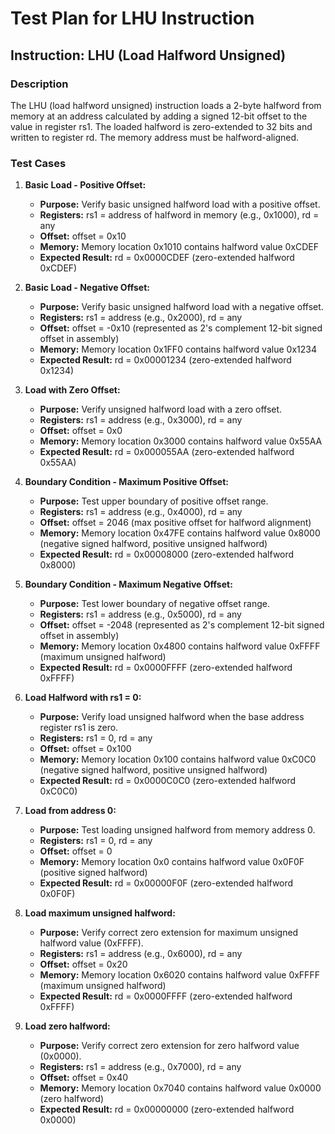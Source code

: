 # Test Plan for LHU Instruction

## Instruction: LHU (Load Halfword Unsigned)

### Description
The LHU (load halfword unsigned) instruction loads a 2-byte halfword from memory at an address calculated by adding a signed 12-bit offset to the value in register rs1. The loaded halfword is zero-extended to 32 bits and written to register rd. The memory address must be halfword-aligned.

### Test Cases

1.  **Basic Load - Positive Offset:**
    -   **Purpose:** Verify basic unsigned halfword load with a positive offset.
    -   **Registers:** rs1 = address of halfword in memory (e.g., 0x1000), rd = any
    -   **Offset:** offset = 0x10
    -   **Memory:** Memory location 0x1010 contains halfword value 0xCDEF
    -   **Expected Result:** rd = 0x0000CDEF (zero-extended halfword 0xCDEF)

2.  **Basic Load - Negative Offset:**
    -   **Purpose:** Verify basic unsigned halfword load with a negative offset.
    -   **Registers:** rs1 = address (e.g., 0x2000), rd = any
    -   **Offset:** offset = -0x10 (represented as 2's complement 12-bit signed offset in assembly)
    -   **Memory:** Memory location 0x1FF0 contains halfword value 0x1234
    -   **Expected Result:** rd = 0x00001234 (zero-extended halfword 0x1234)

3.  **Load with Zero Offset:**
    -   **Purpose:** Verify unsigned halfword load with a zero offset.
    -   **Registers:** rs1 = address (e.g., 0x3000), rd = any
    -   **Offset:** offset = 0x0
    -   **Memory:** Memory location 0x3000 contains halfword value 0x55AA
    -   **Expected Result:** rd = 0x000055AA (zero-extended halfword 0x55AA)

4.  **Boundary Condition - Maximum Positive Offset:**
    -   **Purpose:** Test upper boundary of positive offset range.
    -   **Registers:** rs1 = address (e.g., 0x4000), rd = any
    -   **Offset:** offset = 2046 (max positive offset for halfword alignment)
    -   **Memory:** Memory location 0x47FE contains halfword value 0x8000 (negative signed halfword, positive unsigned halfword)
    -   **Expected Result:** rd = 0x00008000 (zero-extended halfword 0x8000)

5.  **Boundary Condition - Maximum Negative Offset:**
    -   **Purpose:** Test lower boundary of negative offset range.
    -   **Registers:** rs1 = address (e.g., 0x5000), rd = any
    -   **Offset:** offset = -2048 (represented as 2's complement 12-bit signed offset in assembly)
    -   **Memory:** Memory location 0x4800 contains halfword value 0xFFFF (maximum unsigned halfword)
    -   **Expected Result:** rd = 0x0000FFFF (zero-extended halfword 0xFFFF)

6.  **Load Halfword with rs1 = 0:**
    -   **Purpose:** Verify load unsigned halfword when the base address register rs1 is zero.
    -   **Registers:** rs1 = 0, rd = any
    -   **Offset:** offset = 0x100
    -   **Memory:** Memory location 0x100 contains halfword value 0xC0C0 (negative signed halfword, positive unsigned halfword)
    -   **Expected Result:** rd = 0x0000C0C0 (zero-extended halfword 0xC0C0)

7.  **Load from address 0:**
    -   **Purpose:** Test loading unsigned halfword from memory address 0.
    -   **Registers:** rs1 = 0, rd = any
    -   **Offset:** offset = 0
    -   **Memory:** Memory location 0x0 contains halfword value 0x0F0F (positive signed halfword)
    -   **Expected Result:** rd = 0x00000F0F (zero-extended halfword 0x0F0F)

8.  **Load maximum unsigned halfword:**
    -   **Purpose:** Verify correct zero extension for maximum unsigned halfword value (0xFFFF).
    -   **Registers:** rs1 = address (e.g., 0x6000), rd = any
    -   **Offset:** offset = 0x20
    -   **Memory:** Memory location 0x6020 contains halfword value 0xFFFF (maximum unsigned halfword)
    -   **Expected Result:** rd = 0x0000FFFF (zero-extended halfword 0xFFFF)

9.  **Load zero halfword:**
    -   **Purpose:** Verify correct zero extension for zero halfword value (0x0000).
    -   **Registers:** rs1 = address (e.g., 0x7000), rd = any
    -   **Offset:** offset = 0x40
    -   **Memory:** Memory location 0x7040 contains halfword value 0x0000 (zero halfword)
    -   **Expected Result:** rd = 0x00000000 (zero-extended halfword 0x0000)
